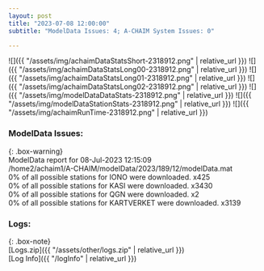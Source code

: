 ```yaml
---
layout: post
title: "2023-07-08 12:00:00"
subtitle: "ModelData Issues: 4; A-CHAIM System Issues: 0"

---
```


![]({{ "/assets/img/achaimDataStatsShort-2318912.png" | relative_url }})
![]({{ "/assets/img/achaimDataStatsLong00-2318912.png" | relative_url }})
![]({{ "/assets/img/achaimDataStatsLong01-2318912.png" | relative_url }})
![]({{ "/assets/img/achaimDataStatsLong02-2318912.png" | relative_url }})
![]({{ "/assets/img/modelDataDataStats-2318912.png" | relative_url }})
![]({{ "/assets/img/modelDataStationStats-2318912.png" | relative_url }})
![]({{ "/assets/img/achaimRunTime-2318912.png" | relative_url }})


### ModelData Issues:  
  
{: .box-warning}  
 ModelData report for 08-Jul-2023 12:15:09   
 /home2/achaim1/A-CHAIM/modelData/2023/189/12/modelData.mat   
 0% of all possible stations for IONO were downloaded. x425   
 0% of all possible stations for KASI were downloaded. x3430   
 0% of all possible stations for QGN were downloaded. x2   
 0% of all possible stations for KARTVERKET were downloaded. x3139   
  


### Logs:  
  
{: .box-note}  
[Logs.zip]({{ "/assets/other/logs.zip" | relative_url }})  
[Log Info]({{ "/logInfo" | relative_url }})  
